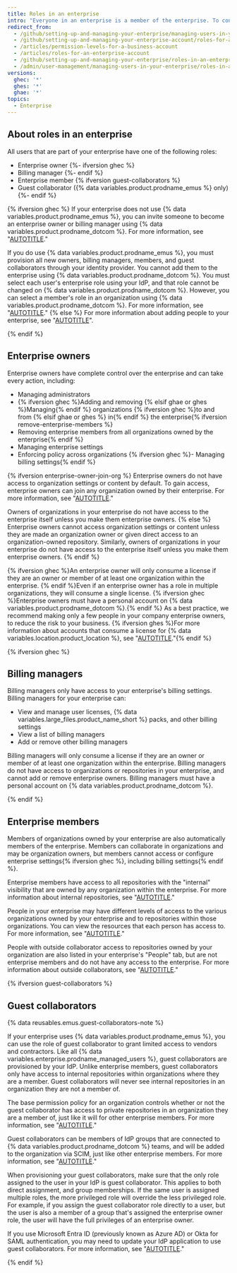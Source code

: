 ```yaml
---
title: Roles in an enterprise
intro: "Everyone in an enterprise is a member of the enterprise. To control access to your enterprise's settings and data, you can assign different roles to members of your enterprise."
redirect_from:
  - /github/setting-up-and-managing-your-enterprise/managing-users-in-your-enterprise/roles-in-an-enterprise
  - /github/setting-up-and-managing-your-enterprise-account/roles-for-an-enterprise-account
  - /articles/permission-levels-for-a-business-account
  - /articles/roles-for-an-enterprise-account
  - /github/setting-up-and-managing-your-enterprise/roles-in-an-enterprise
  - /admin/user-management/managing-users-in-your-enterprise/roles-in-an-enterprise
versions:
  ghec: '*'
  ghes: '*'
  ghae: '*'
topics:
  - Enterprise
---
```


## About roles in an enterprise

All users that are part of your enterprise have one of the following roles:

- Enterprise owner
{%- ifversion ghec %}
- Billing manager
{%- endif %}
- Enterprise member
{% ifversion guest-collaborators %}
- Guest collaborator ({% data variables.product.prodname_emus %} only)
{%- endif %}

{% ifversion ghec %}
If your enterprise does not use {% data variables.product.prodname_emus %}, you can invite someone to become an enterprise owner or billing manager using {% data variables.product.prodname_dotcom %}. For more information, see "[AUTOTITLE](/admin/user-management/managing-users-in-your-enterprise/inviting-people-to-manage-your-enterprise)."

If you do use {% data variables.product.prodname_emus %}, you must provision all new owners, billing managers, members, and guest collaborators through your identity provider. You cannot add them to the enterprise using {% data variables.product.prodname_dotcom %}. You must select each user's enterprise role using your IdP, and that role cannot be changed on {% data variables.product.prodname_dotcom %}. However, you can select a member's role in an organization using {% data variables.product.prodname_dotcom %}. For more information, see "[AUTOTITLE](/enterprise-cloud@latest/admin/identity-and-access-management/using-enterprise-managed-users-for-iam/about-enterprise-managed-users)."
{% else %}
For more information about adding people to your enterprise, see "[AUTOTITLE](/admin/identity-and-access-management)".

{% endif %}

## Enterprise owners

Enterprise owners have complete control over the enterprise and can take every action, including:

- Managing administrators
- {% ifversion ghec %}Adding and removing {% elsif ghae or ghes %}Managing{% endif %} organizations {% ifversion ghec %}to and from {% elsif ghae or ghes %} in{% endif %} the enterprise{% ifversion remove-enterprise-members %}
- Removing enterprise members from all organizations owned by the enterprise{% endif %}
- Managing enterprise settings
- Enforcing policy across organizations
{% ifversion ghec %}- Managing billing settings{% endif %}

{% ifversion enterprise-owner-join-org %}
Enterprise owners do not have access to organization settings or content by default. To gain access, enterprise owners can join any organization owned by their enterprise. For more information, see "[AUTOTITLE](/admin/user-management/managing-organizations-in-your-enterprise/managing-your-role-in-an-organization-owned-by-your-enterprise)."

Owners of organizations in your enterprise do not have access to the enterprise itself unless you make them enterprise owners.
{% else %}
Enterprise owners cannot access organization settings or content unless they are made an organization owner or given direct access to an organization-owned repository. Similarly, owners of organizations in your enterprise do not have access to the enterprise itself unless you make them enterprise owners.
{% endif %}

{% ifversion ghec %}An enterprise owner will only consume a license if they are an owner or member of at least one organization within the enterprise. {% endif %}Even if an enterprise owner has a role in multiple organizations, they will consume a single license. {% ifversion ghec %}Enterprise owners must have a personal account on {% data variables.product.prodname_dotcom %}.{% endif %} As a best practice, we recommend making only a few people in your company enterprise owners, to reduce the risk to your business. {% ifversion ghes %}For more information about accounts that consume a license for {% data variables.location.product_location %}, see "[AUTOTITLE](/billing/managing-the-plan-for-your-github-account/about-per-user-pricing#accounts-that-consume-a-license-on-github-enterprise-server)."{% endif %}

{% ifversion ghec %}

## Billing managers

Billing managers only have access to your enterprise's billing settings. Billing managers for your enterprise can:
- View and manage user licenses, {% data variables.large_files.product_name_short %} packs, and other billing settings
- View a list of billing managers
- Add or remove other billing managers

Billing managers will only consume a license if they are an owner or member of at least one organization within the enterprise. Billing managers do not have access to organizations or repositories in your enterprise, and cannot add or remove enterprise owners. Billing managers must have a personal account on {% data variables.product.prodname_dotcom %}.

{% endif %}

## Enterprise members

Members of organizations owned by your enterprise are also automatically members of the enterprise. Members can collaborate in organizations and may be organization owners, but members cannot access or configure enterprise settings{% ifversion ghec %}, including billing settings{% endif %}.

Enterprise members have access to all repositories with the "internal" visibility that are owned by any organization within the enterprise. For more information about internal repositories, see "[AUTOTITLE](/repositories/creating-and-managing-repositories/about-repositories#about-internal-repositories)."

People in your enterprise may have different levels of access to the various organizations owned by your enterprise and to repositories within those organizations. You can view the resources that each person has access to. For more information, see "[AUTOTITLE](/admin/user-management/managing-users-in-your-enterprise/viewing-people-in-your-enterprise)."

People with outside collaborator access to repositories owned by your organization are also listed in your enterprise's "People" tab, but are not enterprise members and do not have any access to the enterprise. For more information about outside collaborators, see "[AUTOTITLE](/organizations/managing-peoples-access-to-your-organization-with-roles/roles-in-an-organization#outside-collaborators)."

{% ifversion guest-collaborators %}

## Guest collaborators

{% data reusables.emus.guest-collaborators-note %}

If your enterprise uses {% data variables.product.prodname_emus %}, you can use the role of guest collaborator to grant limited access to vendors and contractors. Like all {% data variables.enterprise.prodname_managed_users %}, guest collaborators are provisioned by your IdP. Unlike enterprise members, guest collaborators only have access to internal repositories within organizations where they are a member. Guest collaborators will never see internal repositories in an organization they are not a member of.

The base permission policy for an organization controls whether or not the guest collaborator has access to private repositories in an organization they are a member of, just like it will for other enterprise members. For more information, see "[AUTOTITLE](/organizations/managing-user-access-to-your-organizations-repositories/managing-repository-roles/setting-base-permissions-for-an-organization)."

Guest collaborators can be members of IdP groups that are connected to {% data variables.product.prodname_dotcom %} teams, and will be added to the organization via SCIM, just like other enterprise members. For more information, see "[AUTOTITLE](/admin/identity-and-access-management/using-enterprise-managed-users-for-iam/managing-team-memberships-with-identity-provider-groups)."

When provisioning your guest collaborators, make sure that the only role assigned to the user in your IdP is guest collaborator. This applies to both direct assignment, and group memberships. If the same user is assigned multiple roles, the more privileged role will override the less privileged role. For example, if you assign the guest collaborator role directly to a user, but the user is also a member of a group that's assigned the enterprise owner role, the user will have the full privileges of an enterprise owner.

If you use Microsoft Entra ID (previously known as Azure AD) or Okta for SAML authentication, you may need to update your IdP application to use guest collaborators. For more information, see "[AUTOTITLE](/admin/identity-and-access-management/configuring-authentication-for-enterprise-managed-users/configuring-saml-single-sign-on-for-enterprise-managed-users#enabling-guest-collaborators)."

{% endif %}
